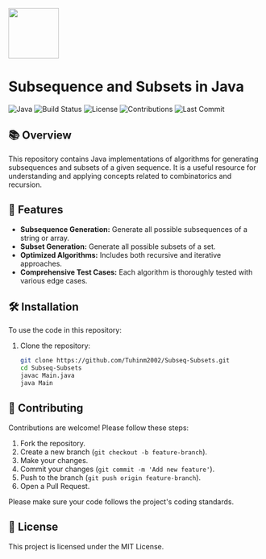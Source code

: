 <p align="left">
  <img src="https://as1.ftcdn.net/v2/jpg/05/26/58/82/1000_F_526588256_RsCjyS91WJ4T3MA2J4xpTqokLUlGHkyK.jpg" width="100" />
</p>

# Subsequence and Subsets in Java

![Java](https://img.shields.io/badge/Java-ED8B00?style=for-the-badge&logo=java&logoColor=white)
![Build Status](https://img.shields.io/github/actions/workflow/status/tuhinm2002/Subseq-Subsets/ci.yml?branch=main&style=for-the-badge)
![License](https://img.shields.io/github/license/tuhinm2002/Subseq-Subsets?style=for-the-badge)
![Contributions](https://img.shields.io/badge/contributions-welcome-brightgreen?style=for-the-badge)
![Last Commit](https://img.shields.io/github/last-commit/tuhinm2002/Subseq-Subsets?style=for-the-badge)

## 📚 Overview

This repository contains Java implementations of algorithms for generating subsequences and subsets of a given sequence. It is a useful resource for understanding and applying concepts related to combinatorics and recursion.

## 🚀 Features

- **Subsequence Generation:** Generate all possible subsequences of a string or array.
- **Subset Generation:** Generate all possible subsets of a set.
- **Optimized Algorithms:** Includes both recursive and iterative approaches.
- **Comprehensive Test Cases:** Each algorithm is thoroughly tested with various edge cases.

## 🛠️ Installation

To use the code in this repository:

1. Clone the repository:
   ```bash
   git clone https://github.com/Tuhinm2002/Subseq-Subsets.git
   cd Subseq-Subsets
   javac Main.java
   java Main


## 🤝 Contributing

Contributions are welcome! Please follow these steps:

1. Fork the repository.
2. Create a new branch (`git checkout -b feature-branch`).
3. Make your changes.
4. Commit your changes (`git commit -m 'Add new feature'`).
5. Push to the branch (`git push origin feature-branch`).
6. Open a Pull Request.

Please make sure your code follows the project's coding standards.

## 📝 **License**
This project is licensed under the MIT License.
